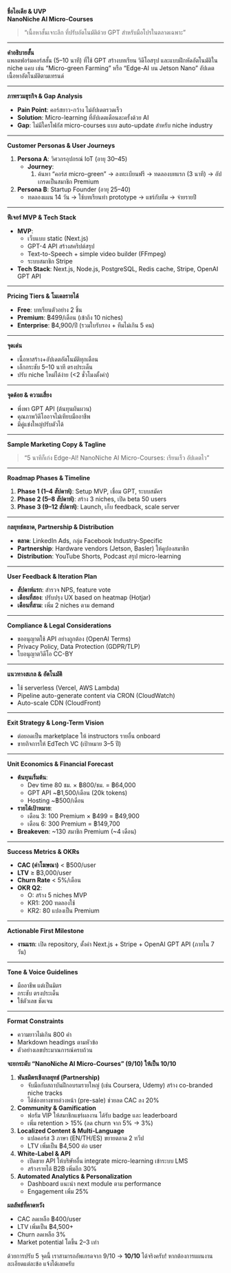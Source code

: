 **ชื่อไอเดีย & UVP**  
**NanoNiche AI Micro-Courses**  
> “เนื้อหาสั้นเจาะลึก ที่ปรับอัตโนมัติด้วย GPT สำหรับมือโปรในตลาดเฉพาะ”  

---

**คำอธิบายสั้น**  
แพลตฟอร์มคอร์สสั้น (5–10 นาที) ที่ใช้ GPT สร้างบทเรียน วิดีโอสรุป และแบบฝึกหัดอัตโนมัติใน niche แคบ เช่น “Micro-green Farming” หรือ “Edge-AI บน Jetson Nano” อัปเดตเนื้อหาอัตโนมัติตามเทรนด์  

---

**ภาพรวมธุรกิจ & Gap Analysis**  
- **Pain Point**: คอร์สยาว-กว้าง ไม่อัปเดตรวดเร็ว  
- **Solution**: Micro-learning ที่อัปเดตเดือนละครั้งด้วย AI  
- **Gap**: ไม่มีใครโฟกัส micro-courses แบบ auto-update สำหรับ niche industry  

---

**Customer Personas & User Journeys**  
1. **Persona A**: วิศวกรอุปกรณ์ IoT (อายุ 30–45)  
   - **Journey**:  
     1. ค้นหา “คอร์ส micro-green” → ลงทะเบียนฟรี → ทดลองบทแรก (3 นาที) → อัปเกรดเป็นสมาชิก Premium  
2. **Persona B**: Startup Founder (อายุ 25–40)  
   - ทดลองแผน 14 วัน → ใช้บทเรียนทำ prototype → แชร์กับทีม → จ่ายรายปี  

---

**ฟีเจอร์ MVP & Tech Stack**  
- **MVP**:  
  - เว็บแบบ static (Next.js)  
  - GPT-4 API สร้างสคริปต์สรุป  
  - Text-to-Speech + simple video builder (FFmpeg)  
  - ระบบสมาชิก Stripe  
- **Tech Stack**: Next.js, Node.js, PostgreSQL, Redis cache, Stripe, OpenAI GPT API  

---

**Pricing Tiers & โมเดลรายได้**  
- **Free**: บทเรียนตัวอย่าง 2 ชิ้น  
- **Premium**: ฿499/เดือน (เข้าถึง 10 niches)  
- **Enterprise**: ฿4,900/ปี (รวมใบรับรอง + ทีมไม่เกิน 5 คน)  

---

**จุดเด่น**  
- เนื้อหาสร้าง+อัปเดตอัตโนมัติทุกเดือน  
- เล็กกระชับ 5–10 นาที ตรงประเด็น  
- ปรับ niche ใหม่ได้ง่าย (<2 ชั่วโมงตั้งค่า)  

---

**จุดด้อย & ความเสี่ยง**  
- พึ่งพา GPT API (ต้นทุนผันผวน)  
- คุณภาพวิดีโออาจไม่เทียบมืออาชีพ  
- มีคู่แข่งใหญ่ปรับตัวได้  

---

**Sample Marketing Copy & Tagline**  
> “5 นาทีก็เก่ง Edge-AI! NanoNiche AI Micro-Courses: เรียนเร็ว อัปเดตไว”  

---

**Roadmap Phases & Timeline**  
1. **Phase 1 (1–4 สัปดาห์)**: Setup MVP, เชื่อม GPT, ระบบสมัคร  
2. **Phase 2 (5–8 สัปดาห์)**: สร้าง 3 niches, เปิด beta 50 users  
3. **Phase 3 (9–12 สัปดาห์)**: Launch, เก็บ feedback, scale server  

---

**กลยุทธ์ตลาด, Partnership & Distribution**  
- **ตลาด**: LinkedIn Ads, กลุ่ม Facebook Industry-Specific  
- **Partnership**: Hardware vendors (Jetson, Basler) ให้คูปองสมาชิก  
- **Distribution**: YouTube Shorts, Podcast สรุป micro-learning  

---

**User Feedback & Iteration Plan**  
- **สัปดาห์แรก**: สำรวจ NPS, feature vote  
- **เดือนที่สอง**: ปรับปรุง UX based on heatmap (Hotjar)  
- **เดือนที่สาม**: เพิ่ม 2 niches ตาม demand  

---

**Compliance & Legal Considerations**  
- ขออนุญาตใช้ API อย่างถูกต้อง (OpenAI Terms)  
- Privacy Policy, Data Protection (GDPR/TLP)  
- ใบอนุญาตวิดีโอ CC-BY  

---

**แนวทางสเกล & อัตโนมัติ**  
- ใช้ serverless (Vercel, AWS Lambda)  
- Pipeline auto-generate content via CRON (CloudWatch)  
- Auto-scale CDN (CloudFront)  

---

**Exit Strategy & Long-Term Vision**  
- ต่อยอดเป็น marketplace ให้ instructors รายอื่น onboard  
- ขายกิจการให้ EdTech VC (เป้าหมาย 3–5 ปี)  

---

**Unit Economics & Financial Forecast**  
- **ต้นทุนเริ่มต้น**:  
  - Dev time 80 ชม. × ฿800/ชม. = ฿64,000  
  - GPT API ~฿1,500/เดือน (20k tokens)  
  - Hosting ~฿500/เดือน  
- **รายได้เป้าหมาย**:  
  - เดือน 3: 100 Premium × ฿499 = ฿49,900  
  - เดือน 6: 300 Premium = ฿149,700  
- **Breakeven**: ~130 สมาชิก Premium (~4 เดือน)  

---

**Success Metrics & OKRs**  
- **CAC (ค่าโฆษณา)** < ฿500/user  
- **LTV** ≥ ฿3,000/user  
- **Churn Rate** < 5%/เดือน  
- **OKR Q2**:  
  - O: สร้าง 5 niches MVP  
  - KR1: 200 ทดลองใช้  
  - KR2: 80 แปลงเป็น Premium  

---

**Actionable First Milestone**  
- **งานแรก**: เปิด repository, ตั้งค่า Next.js + Stripe + OpenAI GPT API (ภายใน 7 วัน)  

---

**Tone & Voice Guidelines**  
- มืออาชีพ แต่เป็นมิตร  
- กระชับ ตรงประเด็น  
- ใช้ตัวเลข ชัดเจน  

---

**Format Constraints**  
- ความยาวไม่เกิน 800 คำ  
- Markdown headings ตามหัวข้อ  
- ตัวอย่างเลขประมาณการณ์ครบถ้วน  


**จะยกระดับ “NanoNiche AI Micro-Courses” (9/10) ให้เป็น 10/10**  
1. **พันธมิตรเชิงกลยุทธ์ (Partnership)**  
   - จับมือกับสถาบันฝึกอบรมรายใหญ่ (เช่น Coursera, Udemy) สร้าง co-branded niche tracks  
   - ได้ช่องทางขายล่วงหน้า (pre-sale) ช่วยลด CAC ลง 20%  
2. **Community & Gamification**  
   - ฟอรัม VIP ให้สมาชิกแชร์ผลงาน ได้รับ badge และ leaderboard  
   - เพิ่ม retention > 15% (ลด churn จาก 5% → 3%)  
3. **Localized Content & Multi-Language**  
   - แปลคอร์ส 3 ภาษา (EN/TH/ES) ขยายตลาด 2 ทวีป  
   - LTV เพิ่มเป็น ฿4,500 ต่อ user  
4. **White-Label & API**  
   - เปิดขาย API ให้บริษัทอื่น integrate micro-learning เข้าระบบ LMS  
   - สร้างรายได้ B2B เพิ่มอีก 30%  
5. **Automated Analytics & Personalization**  
   - Dashboard แนะนำ next module ตาม performance  
   - Engagement เพิ่ม 25%  

**ผลลัพธ์ที่คาดหวัง**  
- CAC ลดเหลือ ฿400/user  
- LTV เพิ่มเป็น ฿4,500+  
- Churn ลดเหลือ 3%  
- Market potential โตขึ้น 2–3 เท่า  

ด้วยการปรับ 5 จุดนี้ เราสามารถอัพเกรดจาก 9/10 → **10/10** ได้จริงครับ! หากต้องการแผนงานละเอียดแต่ละข้อ แจ้งได้เลยครับ  
